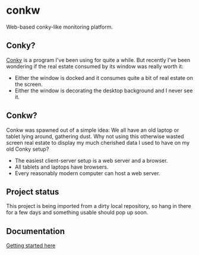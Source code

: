 # conkw
Web-based conky-like monitoring platform.

## Conky?
[Conky](https://github.com/brndnmtthws/conky) is a program I've been using for quite a while. But recently I've been wondering if the real estate consumed by its window was really worth it:

* Either the window is docked and it consumes quite a bit of real estate on the screen.
* Either the window is decorating the desktop background and I never see it.

## Conkw?
Conkw was spawned out of a simple idea: We all have an old laptop or tablet lying around, gathering dust. Why not using this otherwise wasted screen real estate to display my much cherished data I used to have on my old Conky setup?

* The easiest client-server setup is a web server and a browser.
* All tablets and laptops have browsers.
* Every reasonably modern computer can host a web server.

## Project status
This project is being imported from a dirty local repository, so hang in there for a few days and something usable should pop up soon.

## Documentation
[Getting started here](doc/INDEX.md)
